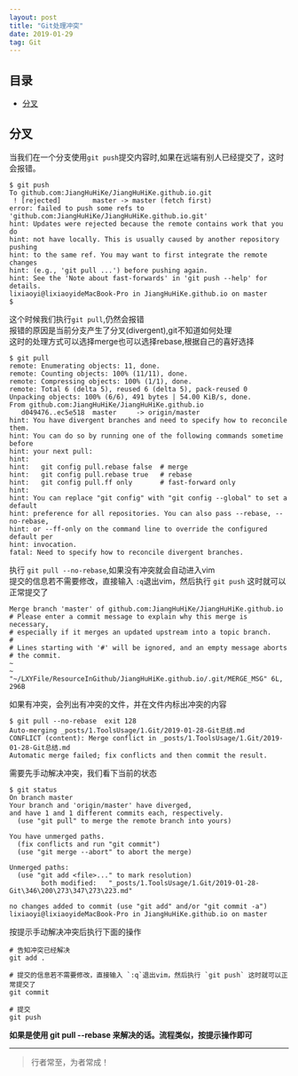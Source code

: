 ```yaml
---
layout: post
title: "Git处理冲突"
date: 2019-01-29
tag: Git
---
```



## 目录


- [分叉](#content1)   



<!-- ************************************************ -->
## <a id="content1">分叉</a>

当我们在一个分支使用`git push`提交内容时,如果在远端有别人已经提交了，这时会报错。      
```shell
$ git push
To github.com:JiangHuHiKe/JiangHuHiKe.github.io.git
 ! [rejected]        master -> master (fetch first)
error: failed to push some refs to 'github.com:JiangHuHiKe/JiangHuHiKe.github.io.git'
hint: Updates were rejected because the remote contains work that you do
hint: not have locally. This is usually caused by another repository pushing
hint: to the same ref. You may want to first integrate the remote changes
hint: (e.g., 'git pull ...') before pushing again.
hint: See the 'Note about fast-forwards' in 'git push --help' for details.
lixiaoyi@lixiaoyideMacBook-Pro in JiangHuHiKe.github.io on master
$   
```

这个时候我们执行`git pull`,仍然会报错  
报错的原因是当前分支产生了分叉(divergent),git不知道如何处理    
这时的处理方式可以选择merge也可以选择rebase,根据自己的喜好选择     
```shell
$ git pull  
remote: Enumerating objects: 11, done.
remote: Counting objects: 100% (11/11), done.
remote: Compressing objects: 100% (1/1), done.
remote: Total 6 (delta 5), reused 6 (delta 5), pack-reused 0
Unpacking objects: 100% (6/6), 491 bytes | 54.00 KiB/s, done.
From github.com:JiangHuHiKe/JiangHuHiKe.github.io
   d049476..ec5e518  master     -> origin/master
hint: You have divergent branches and need to specify how to reconcile them.
hint: You can do so by running one of the following commands sometime before
hint: your next pull:
hint: 
hint:   git config pull.rebase false  # merge
hint:   git config pull.rebase true   # rebase
hint:   git config pull.ff only       # fast-forward only
hint: 
hint: You can replace "git config" with "git config --global" to set a default
hint: preference for all repositories. You can also pass --rebase, --no-rebase,
hint: or --ff-only on the command line to override the configured default per
hint: invocation.
fatal: Need to specify how to reconcile divergent branches.
```

执行 `git pull --no-rebase`,如果没有冲突就会自动进入vim     
提交的信息若不需要修改，直接输入 `:q`退出vim，然后执行 `git push` 这时就可以正常提交了     

```shell
Merge branch 'master' of github.com:JiangHuHiKe/JiangHuHiKe.github.io
# Please enter a commit message to explain why this merge is necessary,
# especially if it merges an updated upstream into a topic branch.
#
# Lines starting with '#' will be ignored, and an empty message aborts
# the commit.
~                                                                                                                                                                         
~                                                                                                                                               
"~/LXYFile/ResourceInGithub/JiangHuHiKe.github.io/.git/MERGE_MSG" 6L, 296B
```

如果有冲突，会列出有冲突的文件，并在文件内标出冲突的内容      

```shell
$ git pull --no-rebase  exit 128
Auto-merging _posts/1.ToolsUsage/1.Git/2019-01-28-Git总结.md
CONFLICT (content): Merge conflict in _posts/1.ToolsUsage/1.Git/2019-01-28-Git总结.md
Automatic merge failed; fix conflicts and then commit the result.
```

需要先手动解决冲突，我们看下当前的状态   
```shell
$ git status  
On branch master
Your branch and 'origin/master' have diverged,
and have 1 and 1 different commits each, respectively.
  (use "git pull" to merge the remote branch into yours)

You have unmerged paths.
  (fix conflicts and run "git commit")
  (use "git merge --abort" to abort the merge)

Unmerged paths:
  (use "git add <file>..." to mark resolution)
        both modified:   "_posts/1.ToolsUsage/1.Git/2019-01-28-Git\346\200\273\347\273\223.md"

no changes added to commit (use "git add" and/or "git commit -a")
lixiaoyi@lixiaoyideMacBook-Pro in JiangHuHiKe.github.io on master
```

按提示手动解决冲突后执行下面的操作     
```shell
# 告知冲突已经解决
git add .

# 提交的信息若不需要修改，直接输入 `:q`退出vim，然后执行 `git push` 这时就可以正常提交了 
git commit

# 提交
git push
```
**如果是使用 git pull --rebase 来解决的话。流程类似，按提示操作即可**    

----------
>  行者常至，为者常成！


